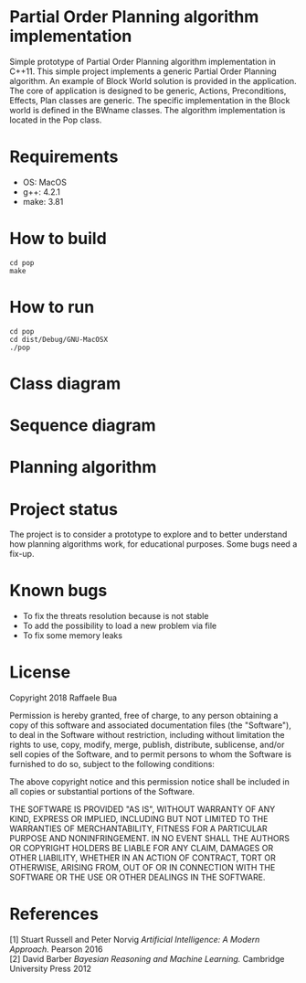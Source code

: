 Partial Order Planning algorithm implementation
===========



Simple prototype of Partial
Order Planning algorithm implementation in C++11.
This simple project implements a generic Partial Order Planning algorithm. An example
of Block World solution is provided in the application. The core of application
is designed to be generic, Actions, Preconditions, Effects, Plan classes are generic.
The specific implementation in the Block world is defined in the BWname classes.
The algorithm implementation is located in the Pop class.

# Requirements
- OS: MacOS
- g++: 4.2.1
-  make: 3.81


# How to build
```
cd pop
make
```

# How to run

```
cd pop
cd dist/Debug/GNU-MacOSX
./pop
```
# Class diagram

# Sequence diagram

# Planning algorithm

# Project status
The project is to consider a prototype to explore and to better understand how planning algorithms work, for educational purposes.
Some bugs need a fix-up.

# Known bugs
- To fix the threats resolution because is not stable
- To add the possibility to load a new problem via file
- To fix some memory leaks

# License
Copyright 2018 Raffaele Bua

Permission is hereby granted, free of charge, to any person obtaining a copy of this software and associated documentation files (the "Software"), to deal in the Software without restriction, including without limitation the rights to use, copy, modify, merge, publish, distribute, sublicense, and/or sell copies of the Software, and to permit persons to whom the Software is furnished to do so, subject to the following conditions:

The above copyright notice and this permission notice shall be included in all copies or substantial portions of the Software.

THE SOFTWARE IS PROVIDED "AS IS", WITHOUT WARRANTY OF ANY KIND, EXPRESS OR IMPLIED, INCLUDING BUT NOT LIMITED TO THE WARRANTIES OF MERCHANTABILITY, FITNESS FOR A PARTICULAR PURPOSE AND NONINFRINGEMENT. IN NO EVENT SHALL THE AUTHORS OR COPYRIGHT HOLDERS BE LIABLE FOR ANY CLAIM, DAMAGES OR OTHER LIABILITY, WHETHER IN AN ACTION OF CONTRACT, TORT OR OTHERWISE, ARISING FROM, OUT OF OR IN CONNECTION WITH THE SOFTWARE OR THE USE OR OTHER DEALINGS IN THE SOFTWARE.


# References

 [1] Stuart Russell and Peter Norvig *Artificial Intelligence: A Modern Approach.* Pearson 2016  
 [2] David Barber *Bayesian Reasoning and Machine Learning.* Cambridge University Press 2012
